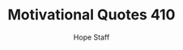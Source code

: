 ---
image: /assets/img/mq/mq_410_byrne.png
title: Motivational Quotes 410
categories:
  - Motivational Quotes
author: Hope Staff
notes: Motivational Quotes 410
embed: >-
  EMBED_GOES_HERE
transcript: >-
  SOME LINES OF TEXT START HERE
---